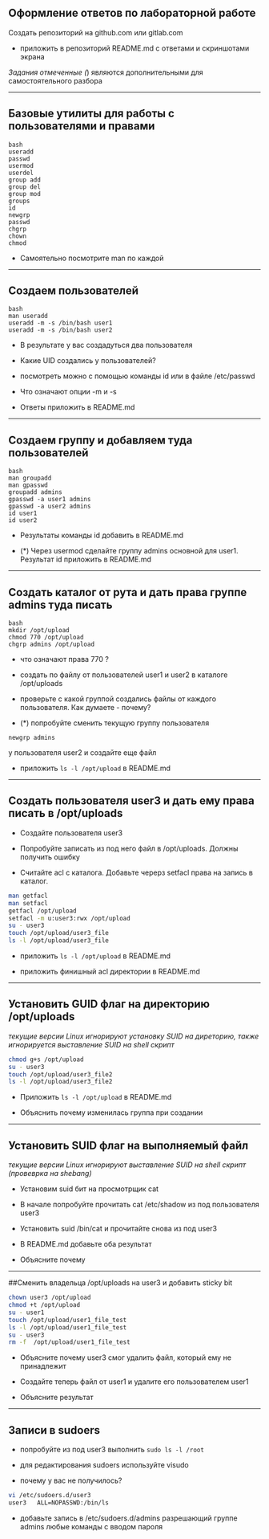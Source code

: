 ## Оформление ответов по лабораторной работе

Создать репозиторий на github.com или gitlab.com

* приложить в репозиторий  README.md с ответами и скриншотами экрана

*Задания отмеченные (*) являются дополнительными для самостоятельного разбора


---
## Базовые утилиты для работы с пользователями и правами

```
bash 
useradd
passwd
usermod
userdel 
group add
group del
group mod
groups 
id
newgrp
passwd
chgrp 
chown
chmod
```

* Самоятельно посмотрите man по каждой
---

## Создаем пользователей


```
bash
man useradd
useradd -m -s /bin/bash user1
useradd -m -s /bin/bash user2 

```

* В результате у вас создадуться два пользователя

* Какие UID создались у пользователей?
    
* посмотреть можно с помощью команды id или в файле /etc/passwd

* Что означают опции -m и -s

* Ответы приложить в README.md


---

## Создаем группу и добавляем туда пользователей


```
bash
man groupadd
man gpasswd
groupadd admins
gpasswd -a user1 admins
gpasswd -a user2 admins
id user1
id user2

```

* Результаты команды id добавить в README.md

* (*) Через usermod сделайте группу admins основной для  user1. Результат id приложить в README.md


---

## Создать каталог от рута и дать права группе admins туда писать


```
bash
mkdir /opt/upload
chmod 770 /opt/upload
chgrp admins /opt/upload

```

* что означают права 770 ?

* создать по файлу от пользователей user1 и user2 в каталоге /opt/uploads

* проверьте с какой группой создались файлы от каждого пользователя. Как думаете - почему?

* (*) попробуйте сменить текущую группу пользователя  
```
newgrp admins
``` 
у пользователя user2 и создайте еще файл

* приложить ``` ls -l /opt/upload ```  в  README.md


---

## Создать пользователя user3 и дать ему права писать в /opt/uploads


* Создайте пользователя user3

* Попробуйте записать из под него файл в /opt/uploads. Должны получить ошибку

* Считайте acl с каталога. Добавьте черерз  setfacl права на запись в каталог.

```bash
man getfacl
man setfacl
getfacl /opt/upload
setfacl -m u:user3:rwx /opt/upload
su - user3
touch /opt/upload/user3_file
ls -l /opt/upload/user3_file
```


* приложить ```ls -l /opt/upload```  в  README.md

* приложить финишный acl  директории в README.md

---

## Установить GUID флаг на директорию /opt/uploads

_текущие версии Linux игнорируют установку SUID на диреторию, также игнорируется выставление SUID на shell скрипт_


```bash
chmod g+s /opt/upload
su - user3
touch /opt/upload/user3_file2
ls -l /opt/upload/user3_file2
```

* Приложить ```ls -l /opt/upload```  в  README.md

* Объяснить почему изменилась группа при создании


---
## Установить  SUID  флаг на выполняемый файл

_текущие версии Linux игнорируют выставление SUID на shell скрипт (провеврка на shebang)_


* Установим suid бит на просмотрщик cat 

* В начале  попробуйте прочитать cat /etc/shadow  из под пользователя user3

* Установить suid /bin/cat и прочитайте снова из под user3

* В README.md добавьте оба результат

* Объясните почему


---
 
 
##Сменить владельца  /opt/uploads  на user3 и добавить sticky bit

```bash
chown user3 /opt/upload
chmod +t /opt/upload
su - user1
touch /opt/upload/user1_file_test
ls -l /opt/upload/user1_file_test
su - user3
rm -f  /opt/upload/user1_file_test
```

* Объясните почему user3 смог удалить файл, который ему не принадлежит

* Создайте теперь файл от user1 и удалите его пользователем user1

* Объясните результат

---

## Записи в sudoers

* попробуйте из под user3 выполнить ```sudo ls -l /root```

* для редактирования sudoers используйте  visudo

* почему у вас не получилось?

```bash
vi /etc/sudoers.d/user3
user3	ALL=NOPASSWD:/bin/ls
```


* добавьте запись в /etc/sudoers.d/admins разрешающий группе admins любые команды с вводом пароля

